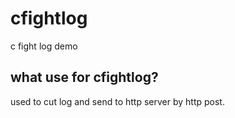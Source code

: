 # cfightlog
c fight log demo
## what use for cfightlog?
used to cut log and send to http server by http post.